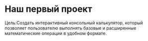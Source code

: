 # Наш первый проект

Цель:Создать интерактивный консольный калькулятор, который позволяет пользователю выполнять базовые и расширенные математические операции в удобном формате.